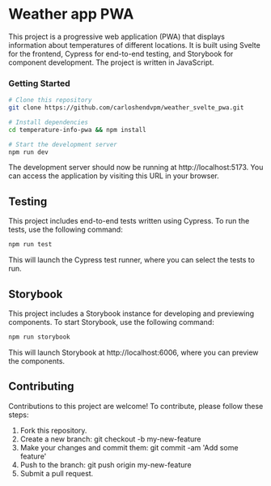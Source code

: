 # Weather app PWA

This project is a progressive web application (PWA) that displays information about temperatures of different locations. It is built using Svelte for the frontend, Cypress for end-to-end testing, and Storybook for component development. The project is written in JavaScript.

### Getting Started

```bash
# Clone this repository
git clone https://github.com/carloshendvpm/weather_svelte_pwa.git

# Install dependencies
cd temperature-info-pwa && npm install

# Start the development server
npm run dev
```
The development server should now be running at http://localhost:5173. You can access the application by visiting this URL in your browser.

## Testing

This project includes end-to-end tests written using Cypress. To run the tests, use the following command:

```bash
npm run test
```
This will launch the Cypress test runner, where you can select the tests to run.

## Storybook

This project includes a Storybook instance for developing and previewing components. To start Storybook, use the following command:

```bash
npm run storybook
```
This will launch Storybook at http://localhost:6006, where you can preview the components.

## Contributing
Contributions to this project are welcome! To contribute, please follow these steps:
1. Fork this repository.
2. Create a new branch: git checkout -b my-new-feature
3. Make your changes and commit them: git commit -am 'Add some feature'
4. Push to the branch: git push origin my-new-feature
5. Submit a pull request.
